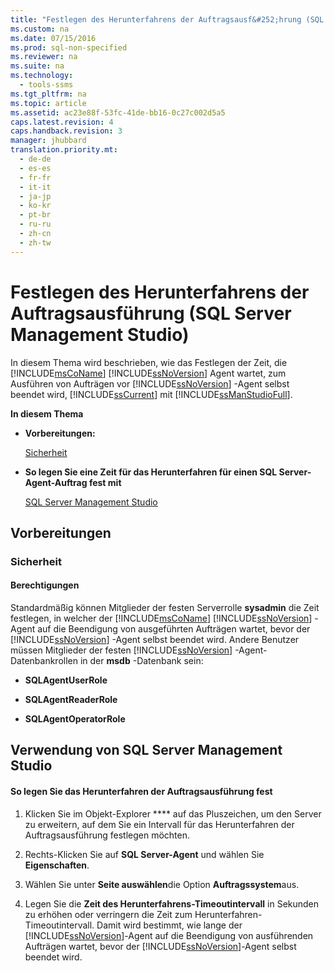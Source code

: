 ```yaml
---
title: "Festlegen des Herunterfahrens der Auftragsausf&#252;hrung (SQL Server Management Studio)"
ms.custom: na
ms.date: 07/15/2016
ms.prod: sql-non-specified
ms.reviewer: na
ms.suite: na
ms.technology: 
  - tools-ssms
ms.tgt_pltfrm: na
ms.topic: article
ms.assetid: ac23e88f-53fc-41de-bb16-0c27c002d5a5
caps.latest.revision: 4
caps.handback.revision: 3
manager: jhubbard
translation.priority.mt: 
  - de-de
  - es-es
  - fr-fr
  - it-it
  - ja-jp
  - ko-kr
  - pt-br
  - ru-ru
  - zh-cn
  - zh-tw
---
```

# Festlegen des Herunterfahrens der Auftragsausf&#252;hrung (SQL Server Management Studio)
In diesem Thema wird beschrieben, wie das Festlegen der Zeit, die [!INCLUDE[msCoName](../content/includes/msCoName_md.md)] [!INCLUDE[ssNoVersion](../content/includes/ssNoVersion_md.md)] Agent wartet, zum Ausführen von Aufträgen vor [!INCLUDE[ssNoVersion](../content/includes/ssNoVersion_md.md)] -Agent selbst beendet wird, [!INCLUDE[ssCurrent](../content/includes/ssCurrent_md.md)] mit [!INCLUDE[ssManStudioFull](../content/includes/ssManStudioFull_md.md)].  
  
**In diesem Thema**  
  
-   **Vorbereitungen:**  
  
    [Sicherheit](#Security)  
  
-   **So legen Sie eine Zeit für das Herunterfahren für einen SQL Server-Agent-Auftrag fest mit**  
  
    [SQL Server Management Studio](#SSMSProcedure)  
  
## <a name="BeforeYouBegin"></a>Vorbereitungen  
  
### <a name="Security"></a>Sicherheit  
  
#### <a name="Permissions"></a>Berechtigungen  
Standardmäßig können Mitglieder der festen Serverrolle **sysadmin** die Zeit festlegen, in welcher der [!INCLUDE[msCoName](../content/includes/msCoName_md.md)] [!INCLUDE[ssNoVersion](../content/includes/ssNoVersion_md.md)] -Agent auf die Beendigung von ausgeführten Aufträgen wartet, bevor der [!INCLUDE[ssNoVersion](../content/includes/ssNoVersion_md.md)] -Agent selbst beendet wird. Andere Benutzer müssen Mitglieder der festen [!INCLUDE[ssNoVersion](../content/includes/ssNoVersion_md.md)] -Agent-Datenbankrollen in der **msdb** -Datenbank sein:  
  
-   **SQLAgentUserRole**  
  
-   **SQLAgentReaderRole**  
  
-   **SQLAgentOperatorRole**  
  
## <a name="SSMSProcedure"></a>Verwendung von SQL Server Management Studio  
  
#### So legen Sie das Herunterfahren der Auftragsausführung fest  
  
1.  Klicken Sie im Objekt-Explorer **** auf das Pluszeichen, um den Server zu erweitern, auf dem Sie ein Intervall für das Herunterfahren der Auftragsausführung festlegen möchten.  
  
2.  Rechts\-Klicken Sie auf **SQL Server-Agent** und wählen Sie **Eigenschaften**.  
  
3.  Wählen Sie unter **Seite auswählen**die Option **Auftragssystem**aus.  
  
4.  Legen Sie die **Zeit des Herunterfahrens\-Timeoutintervall** in Sekunden zu erhöhen oder verringern die Zeit zum Herunterfahren\-Timeoutintervall. Damit wird bestimmt, wie lange der [!INCLUDE[ssNoVersion](../content/includes/ssNoVersion_md.md)]-Agent auf die Beendigung von ausführenden Aufträgen wartet, bevor der [!INCLUDE[ssNoVersion](../content/includes/ssNoVersion_md.md)]-Agent selbst beendet wird.  
  

